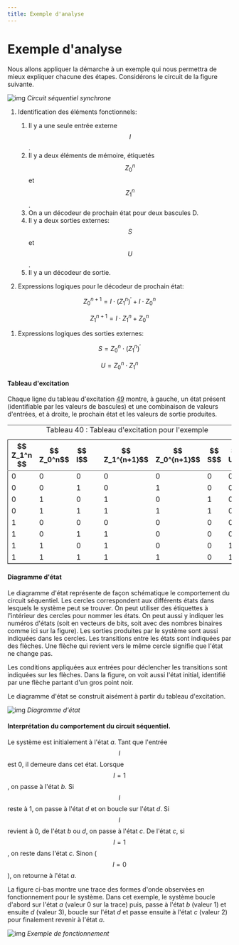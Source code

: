 ```yaml
---
title: Exemple d'analyse
---
```


# Exemple d'analyse

Nous allons appliquer la démarche à un exemple qui nous permettra de
mieux expliquer chacune des étapes. Considérons le circuit de la
figure suivante.

![img]({{site.baseurl}}/img/exemple_seq1.svg "Circuit séquentiel synchrone")
*Circuit séquentiel synchrone*

1.  Identification des éléments fonctionnels:
    1.  Il y a une seule entrée externe $$I$$.
    2.  Il y a deux éléments de mémoire, étiquetés $$Z_0^n$$ et  $$Z_1^n$$.
    3.  On a un décodeur de prochain état pour deux bascules D.
    4.  Il y a deux sorties externes: $$S$$ et $$U$$.
    5.  Il y a un décodeur de sortie.

2.  Expressions logiques pour le décodeur de prochain état:

$$ Z_0^{n+1} = I \cdot (Z_1^n)^\prime  + I \cdot Z_0^n $$

$$ Z_1^{n+1} = I \cdot Z_1^n +  Z_0^n  $$

1.  Expressions logiques des sorties externes:

$$ S =  Z_0^n \cdot (Z_1^{n})^\prime $$

$$ U =  Z_0^n \cdot Z_1^{n} $$

####  Tableau d'excitation

Chaque ligne du tableau d'excitation [49](#orgd3ab4a7) montre, à gauche,
un état présent (identifiable par les valeurs de bascules) et une
combinaison de valeurs d'entrées, et à droite, le prochain état et les
valeurs de sortie produites.

<table id="orgd3ab4a7" border="2" cellspacing="0" cellpadding="6" rules="groups" frame="hsides">
<caption class="t-above"><span class="table-number">Tableau 40 :</span> Tableau d'excitation pour l'exemple</caption>

<colgroup>
<col  class="org-right" />

<col  class="org-right" />

<col  class="org-right" />

<col  class="org-left" />

<col  class="org-right" />

<col  class="org-right" />

<col  class="org-right" />

<col  class="org-right" />
</colgroup>
<thead>
<tr>
<th scope="col" class="org-right">$$ Z_1^n $$</th>
<th scope="col" class="org-right">$$ Z_0^n$$</th>
<th scope="col" class="org-right">$$ I$$</th>
<th scope="col" class="org-left">&#xa0;</th>
<th scope="col" class="org-right">$$ Z_1^{n+1}$$</th>
<th scope="col" class="org-right">$$ Z_0^{n+1}$$</th>
<th scope="col" class="org-right">$$ S$$</th>
<th scope="col" class="org-right">$$ U$$</th>
</tr>
</thead>

<tbody>
<tr>
<td class="org-right">0</td>
<td class="org-right">0</td>
<td class="org-right">0</td>
<td class="org-left">&#xa0;</td>
<td class="org-right">0</td>
<td class="org-right">0</td>
<td class="org-right">0</td>
<td class="org-right">0</td>
</tr>


<tr>
<td class="org-right">0</td>
<td class="org-right">0</td>
<td class="org-right">1</td>
<td class="org-left">&#xa0;</td>
<td class="org-right">0</td>
<td class="org-right">1</td>
<td class="org-right">0</td>
<td class="org-right">0</td>
</tr>


<tr>
<td class="org-right">0</td>
<td class="org-right">1</td>
<td class="org-right">0</td>
<td class="org-left">&#xa0;</td>
<td class="org-right">1</td>
<td class="org-right">0</td>
<td class="org-right">1</td>
<td class="org-right">0</td>
</tr>


<tr>
<td class="org-right">0</td>
<td class="org-right">1</td>
<td class="org-right">1</td>
<td class="org-left">&#xa0;</td>
<td class="org-right">1</td>
<td class="org-right">1</td>
<td class="org-right">1</td>
<td class="org-right">0</td>
</tr>


<tr>
<td class="org-right">1</td>
<td class="org-right">0</td>
<td class="org-right">0</td>
<td class="org-left">&#xa0;</td>
<td class="org-right">0</td>
<td class="org-right">0</td>
<td class="org-right">0</td>
<td class="org-right">0</td>
</tr>


<tr>
<td class="org-right">1</td>
<td class="org-right">0</td>
<td class="org-right">1</td>
<td class="org-left">&#xa0;</td>
<td class="org-right">1</td>
<td class="org-right">0</td>
<td class="org-right">0</td>
<td class="org-right">0</td>
</tr>


<tr>
<td class="org-right">1</td>
<td class="org-right">1</td>
<td class="org-right">0</td>
<td class="org-left">&#xa0;</td>
<td class="org-right">1</td>
<td class="org-right">0</td>
<td class="org-right">0</td>
<td class="org-right">1</td>
</tr>


<tr>
<td class="org-right">1</td>
<td class="org-right">1</td>
<td class="org-right">1</td>
<td class="org-left">&#xa0;</td>
<td class="org-right">1</td>
<td class="org-right">1</td>
<td class="org-right">0</td>
<td class="org-right">1</td>
</tr>
</tbody>
</table>

####  Diagramme d'état

Le diagramme d'état représente de façon schématique le
comportement du circuit séquentiel. Les cercles correspondent aux
différents états dans lesquels le système peut se trouver. On peut
utiliser des étiquettes à l'intérieur des cercles pour nommer les
états. On peut aussi y indiquer les numéros d'états (soit en vecteurs
de bits, soit avec des nombres binaires comme ici sur la figure). Les
sorties produites par le système sont aussi indiquées dans les
cercles.  Les transitions entre les états sont indiquées par des
flèches. Une flèche qui revient vers le même cercle signifie que
l'état ne change pas.

Les conditions appliquées aux entrées pour déclencher les transitions
sont indiquées sur les flèches. Dans la figure, on voit aussi l'état
initial, identifié par une flèche partant d'un gros point noir.

Le diagramme d'état se construit aisément à partir du tableau
d'excitation.

![img]({{site.baseurl}}/img/exemple_seq1_fsm.svg "Diagramme d'état")
*Diagramme d'état*

####  Interprétation du comportement du circuit séquentiel.

Le système est initialement à l'état *a*. Tant que l'entrée $$I$$ est 0,
il demeure dans cet état. Lorsque $$I=1$$, on passe à l'état *b*. Si
$$I$$ reste à 1, on passe à l'état *d* et on boucle sur l'état *d*. Si
$$I$$ revient à 0, de l'état *b* ou *d*, on passe à l'état *c*. De l'état *c*,
si $$I = 1$$, on reste dans l'état *c*. Sinon ($$I = 0$$), on retourne à
l'état *a*.

La figure ci-bas montre une trace des formes d'onde
observées en fonctionnement pour le système. Dans cet exemple, le
système boucle d'abord sur l'état *a* (valeur 0 sur la trace) puis,
passe à l'état *b* (valeur 1) et ensuite *d* (valeur 3), boucle sur l'état
*d* et passe ensuite à l'état *c* (valeur 2) pour finalement revenir à
l'état *a*.

![img]({{site.baseurl}}/img/exemple_seq1_run.svg "Exemple de fonctionnement")
*Exemple de fonctionnement*

